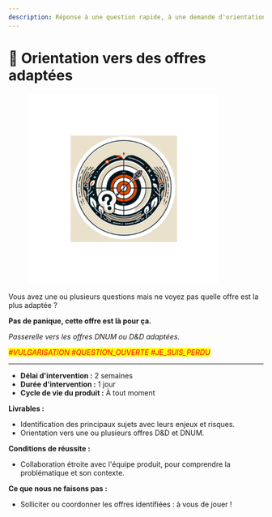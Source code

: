 ```yaml
---
description: Réponse à une question rapide, à une demande d'orientation
---
```


# 🧭 Orientation vers des offres adaptées

<div data-full-width="false"><figure><img src="../../.gitbook/assets/offre_accompagnement_tech_orientation.png" alt="Image offre orientation" width="375"><figcaption></figcaption></figure></div>

Vous avez une ou plusieurs questions mais ne voyez pas quelle offre est la plus adaptée ?

**Pas de panique, cette offre est là pour ça.**

_Passerelle vers les offres DNUM ou D\&D adaptées._

_<mark style="color:red;">#VULGARISATION #QUESTION\_OUVERTE #JE\_SUIS\_PERDU</mark>_

***

* **Délai d'intervention :** 2 semaines
* **Durée d'intervention :** 1 jour
* **Cycle de vie du produit :** À tout moment

**Livrables :**

* Identification des principaux sujets avec leurs enjeux et risques.
* Orientation vers une ou plusieurs offres D\&D et DNUM.

**Conditions de réussite :**

* Collaboration étroite avec l'équipe produit, pour comprendre la problématique et son contexte.

**Ce que nous ne faisons pas :**

* Solliciter ou coordonner les offres identifiées : à vous de jouer !
